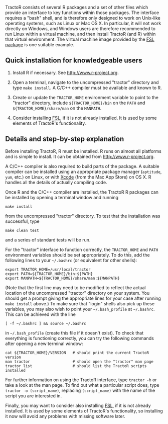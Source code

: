 TractoR consists of several R packages and a set of other files which provide
an interface to key functions within those packages. The interface requires a
"bash" shell, and is therefore only designed to work on Unix-like operating
systems, such as Linux or Mac OS X. In particular, it will not work directly on
Windows, and Windows users are therefore recommended to run Linux within a
virtual machine, and then install TractoR (and R) within that virtual
environment. The virtual machine image provided by the [FSL
package](http://www.fmrib.ox.ac.uk/fsl/) is one suitable example.


Quick installation for knowledgeable users
------------------------------------------

1. Install R if necessary. See <http://www.r-project.org>.

2. Open a terminal, navigate to the uncompressed "tractor" directory and type
   `make install`. A C/C++ compiler must be available and known to R.

3. Create or update the `TRACTOR_HOME` environment variable to point to the
   "tractor" directory, include `${TRACTOR_HOME}/bin` on the `PATH` and
   `${TRACTOR_HOME}/share/man` on the `MANPATH`.

4. Consider installing [FSL](http://fsl.fmrib.ox.ac.uk/), if it is not
   already installed. It is used by some elements of TractoR's functionality.


Details and step-by-step explanation
------------------------------------

Before installing TractoR, R must be installed. R runs on almost all platforms
and is simple to install. It can be obtained from <http://www.r-project.org>.

A C/C++ compiler is also required to build parts of the package. A suitable
compiler can be installed using an appropriate package manager (`aptitude`,
`yum`, etc.) on Linux, or with
[Xcode](https://itunes.apple.com/gb/app/xcode/id497799835) (from the Mac App
Store) on OS X. R handles all the details of actually compiling code.

Once R and the C/C++ compiler are installed, the TractoR R packages can be
installed by opening a terminal window and running

    make install

from the uncompressed "tractor" directory. To test that the installation was
successful, type

    make clean test

and a series of standard tests will be run.

For the "tractor" interface to function correctly, the `TRACTOR_HOME` and
`PATH` environment variables should be set appropriately. To do this, add the
following lines to your `~/.bashrc` (or equivalent for other shells):

    export TRACTOR_HOME=/usr/local/tractor
    export PATH=${TRACTOR_HOME}/bin:${PATH}
    export MANPATH=${TRACTOR_HOME}/share/man:${MANPATH}

(Note that the first line may need to be modified to reflect the actual
location of the uncompressed "tractor" directory on your system. You should get
a prompt giving the appropriate lines for your case after running
`make install` above.) To make sure that "login" shells also pick up these
variables, you may also wish to point your `~/.bash_profile` at `~/.bashrc`.
This can be achieved with the line

    [ -f ~/.bashrc ] && source ~/.bashrc

in `~/.bash_profile` (create this file if it doesn't exist). To check that
everything is functioning correctly, you can try the following commands after
opening a new terminal window:

    cat ${TRACTOR_HOME}/VERSION   # should print the current TractoR version
    man tractor                   # should open the "tractor" man page
    tractor list                  # should list the TractoR scripts installed

For further information on using the TractoR interface, type `tractor -h` or
take a look at the man page. To find out what a particular script does, type
`tractor -o (script_name)`, replacing `(script_name)` with the name of the
script you are interested in.

Finally, you may want to consider also installing
[FSL](http://fsl.fmrib.ox.ac.uk/), if it is not already installed. It is used
by some elements of TractoR's functionality, so installing it now will avoid
any problems with missing software later.
